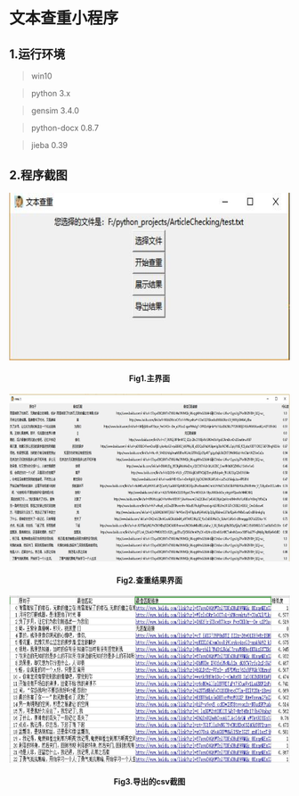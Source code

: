 # 文本查重小程序
## 1.运行环境
>win10

>python 3.x

>gensim 3.4.0

>python-docx 0.8.7

>jieba 0.39

## 2.程序截图

<div align=center><img width="600" height="300" src="https://github.com/DQ0408/ArticleChecking/blob/master/imgs/Fig1.jpg"/></div>

#### <div align=center> Fig1.主界面 </div>

<div align=center><img width="600" height="300" src="https://github.com/DQ0408/ArticleChecking/blob/master/imgs/Fig2.jpg"/></div>

#### <div align=center> Fig2.查重结果界面 </div>

<div align=center><img width="600" height="300" src="https://github.com/DQ0408/ArticleChecking/blob/master/imgs/Fig3.jpg"/></div>

#### <div align=center> Fig3.导出的csv截图 </div>

